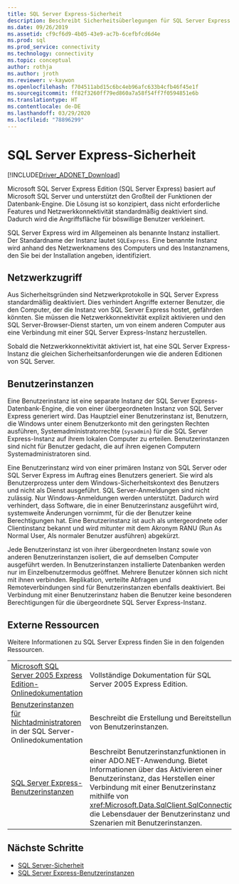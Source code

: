 ```yaml
---
title: SQL Server Express-Sicherheit
description: Beschreibt Sicherheitsüberlegungen für SQL Server Express.
ms.date: 09/26/2019
ms.assetid: cf9cf6d9-4b05-43e9-ac7b-6cefbfcd6d4e
ms.prod: sql
ms.prod_service: connectivity
ms.technology: connectivity
ms.topic: conceptual
author: rothja
ms.author: jroth
ms.reviewer: v-kaywon
ms.openlocfilehash: f704511abd15c6bc4eb96afc633b4cfb46f45e1f
ms.sourcegitcommit: ff82f3260ff79ed860a7a58f54ff7f0594851e6b
ms.translationtype: HT
ms.contentlocale: de-DE
ms.lasthandoff: 03/29/2020
ms.locfileid: "78896299"
---
```

# <a name="sql-server-express-security"></a>SQL Server Express-Sicherheit

[!INCLUDE[Driver_ADONET_Download](../../../includes/driver_adonet_download.md)]

Microsoft SQL Server Express Edition (SQL Server Express) basiert auf Microsoft SQL Server und unterstützt den Großteil der Funktionen der Datenbank-Engine. Die Lösung ist so konzipiert, dass nicht erforderliche Features und Netzwerkkonnektivität standardmäßig deaktiviert sind. Dadurch wird die Angriffsfläche für böswillige Benutzer verkleinert.  
  
SQL Server Express wird im Allgemeinen als benannte Instanz installiert. Der Standardname der Instanz lautet `SQLExpress`. Eine benannte Instanz wird anhand des Netzwerknamens des Computers und des Instanznamens, den Sie bei der Installation angeben, identifiziert.  
  
## <a name="network-access"></a>Netzwerkzugriff  
Aus Sicherheitsgründen sind Netzwerkprotokolle in SQL Server Express standardmäßig deaktiviert. Dies verhindert Angriffe externer Benutzer, die den Computer, der die Instanz von SQL Server Express hostet, gefährden könnten. Sie müssen die Netzwerkkonnektivität explizit aktivieren und den SQL Server-Browser-Dienst starten, um von einem anderen Computer aus eine Verbindung mit einer SQL Server Express-Instanz herzustellen.  
  
Sobald die Netzwerkkonnektivität aktiviert ist, hat eine SQL Server Express-Instanz die gleichen Sicherheitsanforderungen wie die anderen Editionen von SQL Server.  
  
## <a name="user-instances"></a>Benutzerinstanzen  
Eine Benutzerinstanz ist eine separate Instanz der SQL Server Express-Datenbank-Engine, die von einer übergeordneten Instanz von SQL Server Express generiert wird. Das Hauptziel einer Benutzerinstanz ist, Benutzern, die Windows unter einem Benutzerkonto mit den geringsten Rechten ausführen, Systemadministratorrechte (`sysadmin`) für die SQL Server Express-Instanz auf ihrem lokalen Computer zu erteilen. Benutzerinstanzen sind nicht für Benutzer gedacht, die auf ihren eigenen Computern Systemadministratoren sind.  
  
Eine Benutzerinstanz wird von einer primären Instanz von SQL Server oder SQL Server Express im Auftrag eines Benutzers generiert. Sie wird als Benutzerprozess unter dem Windows-Sicherheitskontext des Benutzers und nicht als Dienst ausgeführt. SQL Server-Anmeldungen sind nicht zulässig. Nur Windows-Anmeldungen werden unterstützt. Dadurch wird verhindert, dass Software, die in einer Benutzerinstanz ausgeführt wird, systemweite Änderungen vornimmt, für die der Benutzer keine Berechtigungen hat. Eine Benutzerinstanz ist auch als untergeordnete oder Clientinstanz bekannt und wird mitunter mit dem Akronym RANU (Run As Normal User, Als normaler Benutzer ausführen) abgekürzt.  
  
Jede Benutzerinstanz ist von ihrer übergeordneten Instanz sowie von anderen Benutzerinstanzen isoliert, die auf demselben Computer ausgeführt werden. In Benutzerinstanzen installierte Datenbanken werden nur im Einzelbenutzermodus geöffnet. Mehrere Benutzer können sich nicht mit ihnen verbinden. Replikation, verteilte Abfragen und Remoteverbindungen sind für Benutzerinstanzen ebenfalls deaktiviert. Bei Verbindung mit einer Benutzerinstanz haben die Benutzer keine besonderen Berechtigungen für die übergeordnete SQL Server Express-Instanz.  
  
## <a name="external-resources"></a>Externe Ressourcen  
Weitere Informationen zu SQL Server Express finden Sie in den folgenden Ressourcen.  
  
|||  
|-|-|  
|[Microsoft SQL Server 2005 Express Edition-Onlinedokumentation](https://docs.microsoft.com/previous-versions/sql/sql-server-2005/ms165706(v=sql.90))|Vollständige Dokumentation für SQL Server 2005 Express Edition.|  
|[Benutzerinstanzen für Nichtadministratoren](https://docs.microsoft.com/previous-versions/sql/sql-server-2008/ms143684(v=sql.100)) in der SQL Server-Onlinedokumentation|Beschreibt die Erstellung und Bereitstellung von Benutzerinstanzen.|  
|[SQL Server Express-Benutzerinstanzen](sql-server-express-user-instances.md)|Beschreibt Benutzerinstanzfunktionen in einer ADO.NET-Anwendung. Bietet Informationen über das Aktivieren einer Benutzerinstanz, das Herstellen einer Verbindung mit einer Benutzerinstanz mithilfe von <xref:Microsoft.Data.SqlClient.SqlConnection>, die Lebensdauer der Benutzerinstanz und Szenarien mit Benutzerinstanzen.|  
  
## <a name="next-steps"></a>Nächste Schritte
- [SQL Server-Sicherheit](sql-server-security.md)
- [SQL Server Express-Benutzerinstanzen](sql-server-express-user-instances.md)
